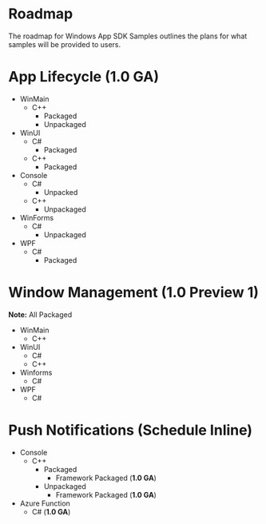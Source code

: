 # Roadmap

The roadmap for Windows App SDK Samples outlines the plans for what samples will be provided to users.


# App Lifecycle (1.0 GA)

* WinMain
    * C++
        * Packaged
        * Unpackaged
* WinUI
    * C#
        * Packaged
    * C++
        * Packaged
* Console
    * C#
        * Unpacked
    * C++
        * Unpackaged
* WinForms
    * C#
        * Unpackaged
* WPF
    * C#
        * Packaged

# Window Management (1.0 Preview 1)
**Note:** All Packaged

* WinMain
    * C++
* WinUI
    * C#
    * C++
* Winforms
    * C#
* WPF
    * C#

# Push Notifications (Schedule Inline)
* Console
    * C++
        * Packaged
            * Framework Packaged (**1.0 GA**)
        * Unpackaged
            * Framework Packaged (**1.0 GA**)
* Azure Function            
    * C# (**1.0 GA**)
   



























